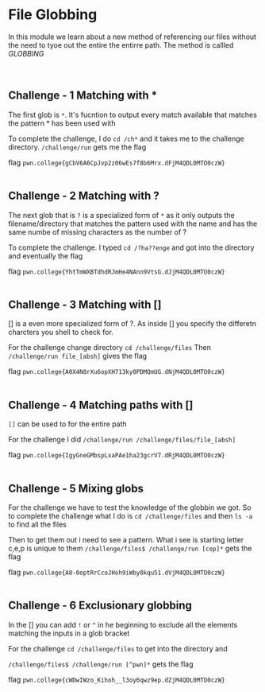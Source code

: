 # File Globbing
In this module we learn about a new method of referencing our files without the need to tyoe out the entire the entirre path.
The method is callled *GLOBBING*
<br><br><br>

## Challenge - 1 Matching with *
The first glob is `*`. It's fucntion to output every match available that matches the pattern * has been used with

To complete the challenge, I do `cd /ch*` and it takes me to the challenge directory.
`/challenge/run` gets me the flag

flag `pwn.college{gCbV6A6CpJvp2z06wEs7f8b6Mrx.dFjM4QDL0MTO0czW}`
<br><br>

## Challenge - 2 Matching with ?
The next glob that is `?` is a specialized form of `*` as it only outputs the filename/directory that matches the pattern used with the name and has the same numbe of missing characters  as the number of ?

To complete the challenge. I typed `cd /?ha??enge` and got into the directory and eventually the flag

flag `pwn.college{YhtTmWXBTdhdRJmHe4NAnn9VtsG.dJjM4QDL0MTO0czW}`
<br><br>

## Challenge - 3 Matching with []
[] is a even more specialized form of ?. As inside [] you specify the differetn charcters you shell to check for.

For the challenge change directory `cd /challenge/files`
Then `/challenge/run file_[absh]` gives the flag

flag `pwn.college{A0X4N8rXu6opXH713ky0PDMQmUG.dNjM4QDL0MTO0czW}`
<br><br>

## Challenge - 4 Matching paths with []
`[]` can be used to for the entire path

For the challenge I did `/challenge/run /challenge/files/file_[absh]`

flag `pwn.college{IgyGneGMbspLxaPAe1ha23gcrV7.dRjM4QDL0MTO0czW}`
<br><br>

## Challenge - 5 Mixing globs
For the challenge we have to test the knowledge of the globbin we got.
So to complete the challenge what I do is `cd /challenge/files` and then `ls -a` to find all the files

Then to get them out i need to see a pattern. What i see is starting letter c,e,p is unique to them 
 `/challenge/files$ /challenge/run [cep]*` gets the flag

 flag `pwn.college{A8-0optRrCcoJHoh9iWby8kqu51.dVjM4QDL0MTO0czW}`
<br><br>

## Challenge - 6 Exclusionary globbing
In the [] you can add `!` or `^` in he beginning to exclude all the elements matching the inputs in a glob bracket

For the challenge
`cd /challenge/files` to get into the directory and

` /challenge/files$ /challenge/run [^pwn]* ` gets the flag

flag `pwn.college{cWDwIWzo_Kihoh__l3oy6qwz9ep.dZjM4QDL0MTO0czW}`
<br><br>
